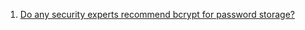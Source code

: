 1. [Do any security experts recommend bcrypt for password storage?](http://security.stackexchange.com/questions/4781/do-any-security-experts-recommend-bcrypt-for-password-storage)
